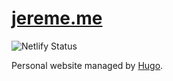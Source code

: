# [jereme.me](https://jereme.me)

![Netlify Status](https://api.netlify.com/api/v1/badges/c519a9e0-5603-4bb7-a6df-908f4fe4cf3f/deploy-status)


Personal website managed by [Hugo](https://gohugo.io/).
